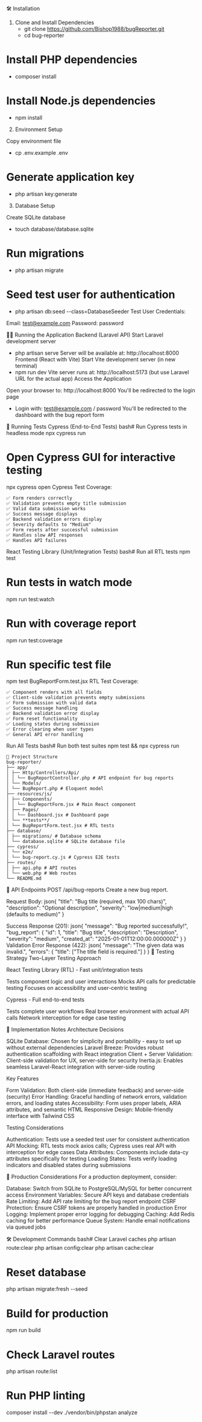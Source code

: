 🛠 Installation

1. Clone and Install Dependencies
    - git clone https://github.com/Bishop1988/bugReporter.git
    - cd bug-reporter

# Install PHP dependencies

-   composer install

# Install Node.js dependencies

-   npm install

2. Environment Setup

Copy environment file

-   cp .env.example .env

# Generate application key

-   php artisan key:generate

3. Database Setup

Create SQLite database

-   touch database/database.sqlite

# Run migrations

-   php artisan migrate

# Seed test user for authentication

-   php artisan db:seed --class=DatabaseSeeder
    Test User Credentials:

Email: test@example.com
Password: password

🏃‍♂️ Running the Application
Backend (Laravel API)
Start Laravel development server

-   php artisan serve
    Server will be available at: http://localhost:8000
    Frontend (React with Vite)
    Start Vite development server (in new terminal)
-   npm run dev
    Vite server runs at: http://localhost:5173 (but use Laravel URL for the actual app)
    Access the Application

Open your browser to: http://localhost:8000
You'll be redirected to the login page

-   Login with: test@example.com / password
    You'll be redirected to the dashboard with the bug report form

🧪 Running Tests
Cypress (End-to-End Tests)
bash# Run Cypress tests in headless mode
npx cypress run

# Open Cypress GUI for interactive testing

npx cypress open
Cypress Test Coverage:

```
✅ Form renders correctly
✅ Validation prevents empty title submission
✅ Valid data submission works
✅ Success message displays
✅ Backend validation errors display
✅ Severity defaults to "Medium"
✅ Form resets after successful submission
✅ Handles slow API responses
✅ Handles API failures
```

React Testing Library (Unit/Integration Tests)
bash# Run all RTL tests
npm test

# Run tests in watch mode

npm run test:watch

# Run with coverage report

npm run test:coverage

# Run specific test file

npm test BugReportForm.test.jsx
RTL Test Coverage:

```
✅ Component renders with all fields
✅ Client-side validation prevents empty submissions
✅ Form submission with valid data
✅ Success message handling
✅ Backend validation error display
✅ Form reset functionality
✅ Loading states during submission
✅ Error clearing when user types
✅ General API error handling
```

Run All Tests
bash# Run both test suites
npm test && npx cypress run

```
📁 Project Structure
bug-reporter/
├── app/
│ ├── Http/Controllers/Api/
│ │ └── BugReportController.php # API endpoint for bug reports
│ └── Models/
│ └── BugReport.php # Eloquent model
├── resources/js/
│ ├── Components/
│ │ └── BugReportForm.jsx # Main React component
│ ├── Pages/
│ │ └── Dashboard.jsx # Dashboard page
│ └── **tests**/
│ └── BugReportForm.test.jsx # RTL tests
├── database/
│ ├── migrations/ # Database schema
│ └── database.sqlite # SQLite database file
├── cypress/
│ └── e2e/
│ └── bug-report.cy.js # Cypress E2E tests
├── routes/
│ ├── api.php # API routes
│ └── web.php # Web routes
└── README.md
```

🔧 API Endpoints
POST /api/bug-reports
Create a new bug report.

Request Body:
json{
"title": "Bug title (required, max 100 chars)",
"description": "Optional description",
"severity": "low|medium|high (defaults to medium)"
}

Success Response (201):
json{
"message": "Bug reported successfully!",
"bug_report": {
"id": 1,
"title": "Bug title",
"description": "Description",
"severity": "medium",
"created_at": "2025-01-01T12:00:00.000000Z"
}
}
Validation Error Response (422):
json{
"message": "The given data was invalid.",
"errors": {
"title": ["The title field is required."]
}
}
🧪 Testing Strategy
Two-Layer Testing Approach

React Testing Library (RTL) - Fast unit/integration tests

Tests component logic and user interactions
Mocks API calls for predictable testing
Focuses on accessibility and user-centric testing

Cypress - Full end-to-end tests

Tests complete user workflows
Real browser environment with actual API calls
Network interception for edge case testing

📝 Implementation Notes
Architecture Decisions

SQLite Database: Chosen for simplicity and portability - easy to set up without external dependencies
Laravel Breeze: Provides robust authentication scaffolding with React integration
Client + Server Validation: Client-side validation for UX, server-side for security
Inertia.js: Enables seamless Laravel-React integration with server-side routing

Key Features

Form Validation: Both client-side (immediate feedback) and server-side (security)
Error Handling: Graceful handling of network errors, validation errors, and loading states
Accessibility: Form uses proper labels, ARIA attributes, and semantic HTML
Responsive Design: Mobile-friendly interface with Tailwind CSS

Testing Considerations

Authentication: Tests use a seeded test user for consistent authentication
API Mocking: RTL tests mock axios calls; Cypress uses real API with interception for edge cases
Data Attributes: Components include data-cy attributes specifically for testing
Loading States: Tests verify loading indicators and disabled states during submissions

🚀 Production Considerations
For a production deployment, consider:

Database: Switch from SQLite to PostgreSQL/MySQL for better concurrent access
Environment Variables: Secure API keys and database credentials
Rate Limiting: Add API rate limiting for the bug report endpoint
CSRF Protection: Ensure CSRF tokens are properly handled in production
Error Logging: Implement proper error logging for debugging
Caching: Add Redis caching for better performance
Queue System: Handle email notifications via queued jobs

🛠 Development Commands
bash# Clear Laravel caches
php artisan route:clear
php artisan config:clear
php artisan cache:clear

# Reset database

php artisan migrate:fresh --seed

# Build for production

npm run build

# Check Laravel routes

php artisan route:list

# Run PHP linting

composer install --dev
./vendor/bin/phpstan analyze
